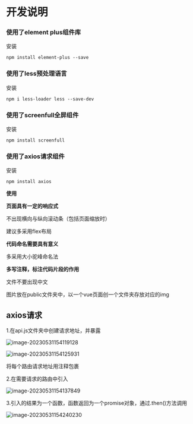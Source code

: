 # 开发说明

### 使用了element plus组件库

安装

```
npm install element-plus --save
```

### 使用了less预处理语言

安装

```
npm i less-loader less --save-dev
```

### 使用了screenfull全屏组件

安装

```
npm install screenfull 
```
### 使用了axios请求组件

安装

```
npm install axios 
```
**使用**


**页面具有一定的响应式**

不出现横向与纵向滚动条（包括页面缩放时）

建议多采用flex布局

**代码命名需要具有意义**

多采用大小驼峰命名法

**多写注释，标注代码片段的作用**

文件不要出现中文

图片放在public文件夹中，以一个vue页面创一个文件夹存放对应的img







## axios请求

1.在api.js文件夹中创建请求地址，并暴露

![image-20230531154119128](C:\Users\27177\AppData\Roaming\Typora\typora-user-images\image-20230531154119128.png)

![image-20230531154125931](C:\Users\27177\AppData\Roaming\Typora\typora-user-images\image-20230531154125931.png)

将每个路由请求地址用注释包裹

2.在需要请求的路由中引入

![image-20230531154137849](C:\Users\27177\AppData\Roaming\Typora\typora-user-images\image-20230531154137849.png)

3.引入的结果为一个函数，函数返回为一个promise对象，通过.then()方法调用

![image-20230531154240230](C:\Users\27177\AppData\Roaming\Typora\typora-user-images\image-20230531154240230.png)
